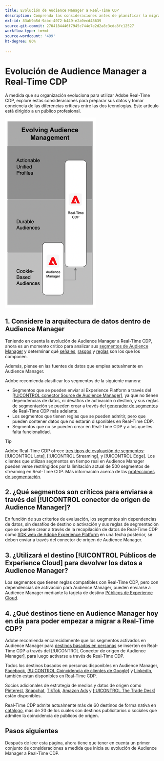 ```yaml
---
title: Evolución de Audience Manager a Real-Time CDP
description: Comprenda las consideraciones antes de planificar la migración de Audience Manager a Adobe Real-Time CDP.
exl-id: 83ab9a5d-9abc-4072-b449-e2a9ecd48639
source-git-commit: 2704184446f7945c744e7e2d2a8c3cda3fc12527
workflow-type: tm+mt
source-wordcount: '499'
ht-degree: 86%

---
```


# Evolución de Audience Manager a Real-Time CDP

A medida que su organización evoluciona para utilizar Adobe Real-Time CDP, explore estas consideraciones para preparar sus datos y tomar conciencia de las diferencias críticas entre las dos tecnologías. Este artículo está dirigido a un público profesional.

![Diagrama de evolución de Audience Manager a Real-Time CDP](/help/rtcdp/assets/aam-to-rtcdp-evolution.png)

## 1. Considere la arquitectura de datos dentro de Audience Manager

Teniendo en cuenta la evolución de Audience Manager a Real-Time CDP, ahora es un momento crítico para analizar sus [segmentos de Audience Manager](https://experienceleague.adobe.com/docs/audience-manager/user-guide/features/segments/segments-purpose.html?lang=es) y determinar qué [señales](https://experienceleague.adobe.com/docs/audience-manager/user-guide/features/data-explorer/data-explorer-understanding-signals.html?lang=es), [rasgos](https://experienceleague.adobe.com/docs/audience-manager/user-guide/features/traits/trait-details-page.html?lang=es) y [reglas](https://experienceleague.adobe.com/docs/audience-manager/user-guide/features/segments/segment-builder.html?lang=es#segment-builder-section) son los que los componen.

Además, piense en las fuentes de datos que emplea actualmente en Audience Manager.

Adobe recomienda clasificar los segmentos de la siguiente manera:

* Segmentos que se pueden enviar al Experience Platform a través del [[!UICONTROL conector Source de Audience Manager]](/help/sources/connectors/adobe-applications/audience-manager.md), ya que no tienen dependencias de datos, ni desafíos de activación o destino, y sus reglas de segmentación se pueden crear a través del [generador de segmentos](/help/segmentation/ui/segment-builder.md) de Real-Time CDP más adelante.
* Los segmentos que tienen reglas que se pueden admitir, pero que pueden contener datos que no estarán disponibles en Real-Time CDP.
* Segmentos que no se pueden crear en Real-Time CDP y a los que les falta funcionalidad.

>[!TIP]
>
>Adobe Real-Time CDP ofrece [tres tipos de evaluación de segmentos](/help/segmentation/home.md#evaluate-segments): [!UICONTROL Lote], [!UICONTROL Streaming], y [!UICONTROL Edge]. Los clientes que utilizan segmentos en tiempo real en Audience Manager pueden verse restringidos por la limitación actual de 500 segmentos de streaming en Real-Time CDP. Más información acerca de las [protecciones de segmentación](/help/profile/guardrails.md).

## 2. ¿Qué segmentos son críticos para enviarse a través del [!UICONTROL conector de origen de Audience Manager]?

En función de sus criterios de evaluación, los segmentos sin dependencias de datos, sin desafíos de destino o activación y sus reglas de segmentación que se pueden crear a través de la recopilación de datos de Real-Time CDP como [SDK web de Adobe Experience Platform](/help/web-sdk/faq.md) en una fecha posterior, se deben enviar a través del conector de origen de Audience Manager.

## 3. ¿Utilizará el destino [!UICONTROL Públicos de Experience Cloud] para devolver los datos a Audience Manager?

Los segmentos que tienen reglas compatibles con Real-Time CDP, pero con dependencias de activación para Audience Manager, pueden enviarse a Audience Manager mediante la tarjeta de destino [Públicos de Experience Cloud](/help/destinations/catalog/adobe/experience-cloud-audiences.md).

## 4. ¿Qué destinos tiene en Audience Manager hoy en día para poder empezar a migrar a Real-Time CDP?

Adobe recomienda encarecidamente que los segmentos activados en Audience Manager para [destinos basados en personas](https://experienceleague.adobe.com/docs/audience-manager/user-guide/features/destinations/people-based/people-based-destinations-overview.html?lang=es) se inserten en Real-Time CDP a través del [!UICONTROL Conector de origen de Audience Manager], para luego activarse a través de Real-Time CDP.

Todos los destinos basados en personas disponibles en Audience Manager, [Facebook](/help/destinations/catalog/social/facebook.md), [[!UICONTROL Coincidencia de clientes de Google]](/help/destinations/catalog/advertising/google-customer-match.md) y [LinkedIn](/help/destinations/catalog/social/linkedin.md), también están disponibles en Real-Time CDP.

Socios adicionales de estrategia de medios y datos de origen como [Pinterest](/help/destinations/catalog/advertising/pinterest.md), [Snapchat](/help/destinations/catalog/advertising/snap-inc.md), [TikTok](/help/destinations/catalog/social/tiktok.md), [Amazon Ads](/help/destinations/catalog/advertising/amazon-ads.md) y [[!UICONTROL The Trade Desk]](/help/destinations/catalog/advertising/tradedesk.md) están disponibles.

Real-Time CDP admite actualmente más de 60 destinos de forma nativa en [catálogo](/help/destinations/catalog/overview.md), más de 20 de los cuales son destinos publicitarios o sociales que admiten la coincidencia de públicos de origen.

## Pasos siguientes

Después de leer esta página, ahora tiene que tener en cuenta un primer conjunto de consideraciones a medida que inicia su evolución de Audience Manager a Real-Time CDP.
